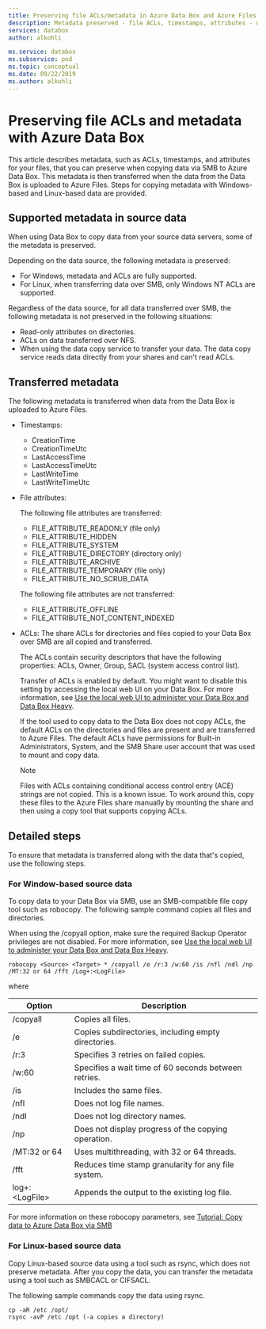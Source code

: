 ```yaml
---
title: Preserving file ACLs/metadata in Azure Data Box and Azure Files 
description: Metadata preserved - file ACLs, timestamps, attributes - during data copy via SMB to Azure Data Box. Steps for transferring metadata with Windows- and Linux-based data.  
services: databox
author: alkohli

ms.service: databox
ms.subservice: pod
ms.topic: conceptual
ms.date: 09/22/2019
ms.author: alkohli
---
```


# Preserving file ACLs and metadata with Azure Data Box

This article describes metadata, such as ACLs, timestamps, and attributes for your files, that you can preserve when copying data via SMB to Azure Data Box. This metadata is then transferred when the data from the Data Box is uploaded to Azure Files. Steps for copying metadata with Windows-based and Linux-based data are provided.

## Supported metadata in source data

When using Data Box to copy data from your source data servers, some of the metadata is preserved.

Depending on the data source, the following metadata is preserved:
- For Windows, metadata and ACLs are fully supported.
- For Linux, when transferring data over SMB, only Windows NT ACLs are supported.

Regardless of the data source, for all data transferred over SMB, the following metadata is not preserved in the following situations:
- Read-only attributes on directories.
- ACLs on data transferred over NFS.
- When using the data copy service to transfer your data. The data copy service reads data directly from your shares and can't read ACLs. 

## Transferred metadata

The following metadata is transferred when data from the Data Box is uploaded to Azure Files.

- Timestamps:
  - CreationTime
  - CreationTimeUtc
  - LastAccessTime
  - LastAccessTimeUtc
  - LastWriteTime
  - LastWriteTimeUtc

- File attributes:<!--Identify as NTFS file attributes, as in original draft?-->

  The following file attributes are transferred:
  - FILE_ATTRIBUTE_READONLY (file only)
  - FILE_ATTRIBUTE_HIDDEN
  - FILE_ATTRIBUTE_SYSTEM
  - FILE_ATTRIBUTE_DIRECTORY (directory only)
  - FILE_ATTRIBUTE_ARCHIVE
  - FILE_ATTRIBUTE_TEMPORARY (file only)
  - FILE_ATTRIBUTE_NO_SCRUB_DATA

  The following file attributes are not transferred:
  - FILE_ATTRIBUTE_OFFLINE
  - FILE_ATTRIBUTE_NOT_CONTENT_INDEXED

- ACLs: The share ACLs for directories and files copied to your Data Box over SMB are all copied and transferred.

  The ACLs contain security descriptors that have the following properties: ACLs, Owner, Group, SACL (system access control list).

  Transfer of ACLs is enabled by default. You might want to disable this setting by accessing the local web UI on your Data Box. For more information, see [Use the local web UI to administer your Data Box and Data Box Heavy](./data-box-local-web-ui-admin.md).

  If the tool used to copy data to the Data Box does not copy ACLs, the default ACLs on the directories and files are present and<!--Is "are present" needed?--> are transferred to Azure Files. The default ACLs have permissions for Built-in Administrators, System, and the SMB Share user account that was used to mount and copy data. <!--This seemed buried in "Detailed steps." I think we decided to move it back to "ACLs."-->

  > [!NOTE]
  > Files with ACLs containing conditional access control entry (ACE) strings are not copied. This is a known issue. To work around this, copy these files to the Azure Files share manually by mounting the share and then using a copy tool that supports copying ACLs.

## Detailed steps

To ensure that metadata is transferred along with the data that's copied, use the following steps.

### For Window-based source data

To copy data to your Data Box via SMB, use an SMB-compatible file copy tool such as robocopy. The following sample command copies all files and directories.

When using the /copyall option, make sure the required Backup Operator privileges are not disabled. For more information, see [Use the local web UI to administer your Data Box and Data Box Heavy](./data-box-local-web-ui-admin.md). 

```console
robocopy <Source> <Target> * /copyall /e /r:3 /w:60 /is /nfl /ndl /np /MT:32 or 64 /fft /Log+:<LogFile>
```

where

|Option |Description |
|------------------- | ----- |
|/copyall |Copies all files.|
|/e      |Copies subdirectories, including empty directories.         |
|/r:3    |Specifies 3 retries on failed copies.         |
|/w:60   |Specifies a wait time of 60 seconds between retries.         |
|/is     |Includes the same files.         |
|/nfl    |Does not log file names.         |
|/ndl    |Does not log directory names.        |
|/np     |Does not display progress of the copying operation.         |
|/MT:32 or 64  |Uses multithreading, with 32 or 64 threads.           |
|/fft    |Reduces time stamp granularity for any file system.        |
|log+:\<LogFile>  |Appends the output to the existing log file.|

For more information on these robocopy parameters, see [Tutorial: Copy data to Azure Data Box via SMB](./data-box-deploy-copy-data.md)

### For Linux-based source data

Copy Linux-based source data using a tool such as rsync, which does not preserve metadata. After you copy the data, you can transfer the metadata using a tool such as SMBCACL or CIFSACL. 

The following sample commands copy the data using rsync.

```console
cp -aR /etc /opt/ 
rsync -avP /etc /opt (-a copies a directory)
```